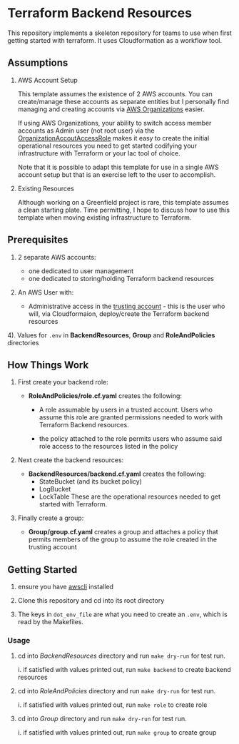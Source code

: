 # Terraform Backend Resources
This repository implements a skeleton repository for teams to use when first getting started with terraform. It uses Cloudformation as a workflow tool. 

## Assumptions

1. AWS Account Setup
	
    This template assumes the existence of 2 AWS accounts. You can
    create/manage these accounts as separate entities but I personally
    find managing and creating accounts via [AWS Organizations](https://docs.aws.amazon.com/controltower/latest/userguide/organizations.html) easier.  
    
    If using AWS Organizations, your ability to switch access member accounts as Admin user (not root user) via the [OrganizationAccoutAccessRole](https://docs.aws.amazon.com/organizations/latest/userguide/orgs_manage_accounts_access.html) makes it easy to create the initial operational resources you need to get started codifying your infrastructure with Terraform or your Iac tool of choice.

    Note that it is possible to adapt this template for use in a single AWS account setup but that is an exercise left to the user to accomplish.
	
	

2. Existing Resources 
	
	Although working on a Greenfield project is rare, this template assumes a clean starting plate. 
	Time permitting, I hope to discuss how to use this template when moving existing infrastructure to 
	Terraform.



## Prerequisites 
1. 2 separate AWS accounts: 
	 - one dedicated to user management 
	 - one dedicated to storing/holding Terraform backend resources 

2. An AWS User with: 
	- Administrative access in the [trusting account](https://docs.aws.amazon.com/IAM/latest/UserGuide/tutorial_cross-account-with-roles.html) - this is the user who will, via Cloudformaion, deploy/create the Terraform backend resources

4). Values for `.env` in **BackendResources**, **Group** and **RoleAndPolicies** directories
		

## How Things Work
1. First create your backend role: 
	- **RoleAndPolicies/role.cf.yaml** creates the following: 
		
		- A role assumable by users in a trusted account. Users who assume this role are granted permissions needed to work with Terraform Backend resources. 

		- the policy attached to the role permits users who assume said role access to the resources listed in the policy


2. Next create the backend resources: 
	- **BackendResources/backend.cf.yaml** creates the following: 
		- StateBucket (and its bucket policy)
		- LogBucket
		- LockTable
	These are the operational resources needed to get started with Terraform. 

3. Finally create a group: 
	- **Group/group.cf.yaml** creates a group and attaches a policy that permits members of the group to assume the role created in the trusting account


## Getting Started

1. ensure you have [awscli](https://docs.aws.amazon.com/cli/latest/userguide/getting-started-install.html) installed

2. Clone this repository and cd into its root directory

3. The keys in `dot_env_file` are what you need to create an `.env`, which is read by the Makefiles. 


### Usage
1. cd into _BackendResources_ directory and run `make dry-run` for test run. 

	i. if satisfied with values printed out, run `make backend` to create backend resources 

2. cd into _RoleAndPolicies_ directory and run `make dry-run` for test run. 

	i. if satisfied with values printed out, run `make role` to create role 
 
3. cd into _Group_ directory and run `make dry-run` for test run. 

	i. if satisfied with values printed out, run `make group` to create group